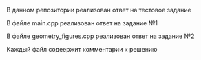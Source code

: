 В данном репозитории реализован ответ на тестовое задание 

В файле main.cpp реализован ответ на задание №1

В файле geometry_figures.cpp реализован ответ на задание №2

Каждый файл содеержит комментарии к решению
